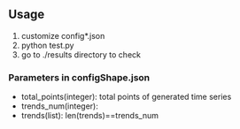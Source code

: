 ## Usage
1. customize config*.json
2. python test.py
3. go to ./results directory to check

### Parameters in configShape.json
- total_points(integer): total points of generated time series
- trends_num(integer): 
- trends(list): len(trends)==trends_num


